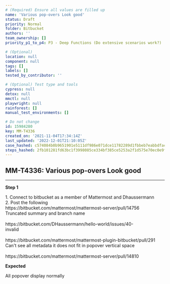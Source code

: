 ```yaml
---
# (Required) Ensure all values are filled up
name: 'Various pop-overs Look good'
status: Draft
priority: Normal
folder: Bitbucket
authors: ''
team_ownership: []
priority_p1_to_p4: P3 - Deep Functions (Do extensive scenarios work?)

# (Optional)
location: null
component: null
tags: []
labels: []
tested_by_contributor: ''

# (Optional) Test type and tools
cypress: null
detox: null
mmctl: null
playwright: null
rainforest: []
manual_test_environments: []

# Do not change
id: 15984280
key: MM-T4336
created_on: '2021-11-04T17:34:14Z'
last_updated: '2022-12-01T21:10:05Z'
case_hashed: c574084b0b9651901e5111df986e071dce11782289d1fbbeb7eabbdfacee221e291fdb69c4fdc087cfd5958ff02d71cc
steps_hashed: 2fb101281fd63bc1f3998085ce334bf385ce5253a2f1d575e70ec0e9fd2e87525c795ec2d5f113fe0265a0060f0b336c
---
```


<!-- (Auto-generated) Based on frontmatter's "key" and "name" -->

## MM-T4336: Various pop-overs Look good

---

**Step 1**

1\. Connect to bitbucket as a member of Mattermost and Dhaussermann\
2\. Post the following\
https\://bitbucket.com/mattermost/mattermost-server/pull/14756\
Truncated summary and branch name\
\
https\://bitbucket.com/DHaussermann/hello-world/issues/40-\
invalid\
\
https\://bitbucket.com/mattermost/mattermost-plugin-bitbucket/pull/291\
Can't see all metadata it does not fit in popover vertical space\
\
https\://bitbucket.com/mattermost/mattermost-server/pull/14810

**Expected**

All popover display normally
